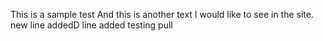 This is a sample test
And this is another text I would like to see in the site.
new line addedD
 line added
testing pull 

 
